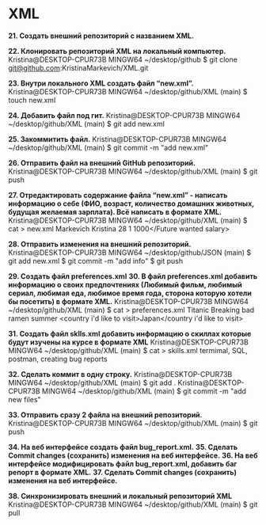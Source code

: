 # XML


 **21. Создать внешний репозиторий c названием XML.** 

 **22. Клонировать репозиторий XML на локальный компьютер.**
 Kristina@DESKTOP-CPUR73B MINGW64 ~/desktop/github
$ git clone git@github.com:KristinaMarkevich/XML.git


 **23. Внутри локального XML создать файл “new.xml”.**
Kristina@DESKTOP-CPUR73B MINGW64 ~/desktop/github/XML (main)
$ touch new.xml

 **24. Добавить файл под гит.**
Kristina@DESKTOP-CPUR73B MINGW64 ~/desktop/github/XML (main)
$ git add new.xml


 **25. Закоммитить файл.**
Kristina@DESKTOP-CPUR73B MINGW64 ~/desktop/github/XML (main)
$ git commit -m "add new.xml"

 **26. Отправить файл на внешний GitHub репозиторий.**
Kristina@DESKTOP-CPUR73B MINGW64 ~/desktop/github/XML (main)
$ git push

 **27. Отредактировать содержание файла “new.xml” - написать информацию о себе (ФИО, возраст, количество домашних животных, будущая желаемая зарплата). Всё написать в формате XML.**
Kristina@DESKTOP-CPUR73B MINGW64 ~/desktop/github/XML (main)
$ cat > new.xml
<Info>
 <Surname>Markevich</Surname>
 <Name>Kristina</Name>
 <Age>28</Age>
 <Cat>1</Cat>
 <Future wanted salary>1000</Future wanted salary>
</Info>

 **28. Отправить изменения на внешний репозиторий.**
Kristina@DESKTOP-CPUR73B MINGW64 ~/desktop/github/JSON (main)
$ git add new.xml
$ git commit -m "add info"
$ git push

 **29. Создать файл preferences.xml**
 **30. В файл preferences.xml добавить информацию о своих предпочтениях (Любимый фильм, любимый сериал, любимая еда, любимое время года, сторона которую хотели бы посетить) в формате XML.**
Kristina@DESKTOP-CPUR73B MINGW64 ~/desktop/github/XML (main)
$ cat > preferences.xml
<preferences>
 <movie>Titanic</movie>
 <TV-Show>Breaking bad</TV-Show>
 <food>ramen</food>
 <season>summer</season>
 <country i'd like to visit>Japan</country i'd like to visit>
</preferences>

 **31. Создать файл sklls.xml добавить информацию о скиллах которые будут изучены на курсе в формате XML**
Kristina@DESKTOP-CPUR73B MINGW64 ~/desktop/github/XML (main)
$ cat > skills.xml
<skills>termimal, SQL, postman, creating bug reports</skills>

 **32. Сделать коммит в одну строку.**
Kristina@DESKTOP-CPUR73B MINGW64 ~/desktop/github/XML (main)
$ git add .
Kristina@DESKTOP-CPUR73B MINGW64 ~/desktop/github/XML (main)
$ git commit -m "add new files"

 **33. Отправить сразу 2 файла на внешний репозиторий.**
Kristina@DESKTOP-CPUR73B MINGW64 ~/desktop/github/XML (main)
$ git push

 **34. На веб интерфейсе создать файл bug_report.xml.**
 **35. Сделать Commit changes (сохранить) изменения на веб интерфейсе.**
 **36. На веб интерфейсе модифицировать файл bug_report.xml, добавить баг репорт в формате XML.**
 **37. Сделать Commit changes (сохранить) изменения на веб интерфейсе.**

 **38. Синхронизировать внешний и локальный репозиторий XML**
Kristina@DESKTOP-CPUR73B MINGW64 ~/desktop/github/XML (main)
$ git pull

